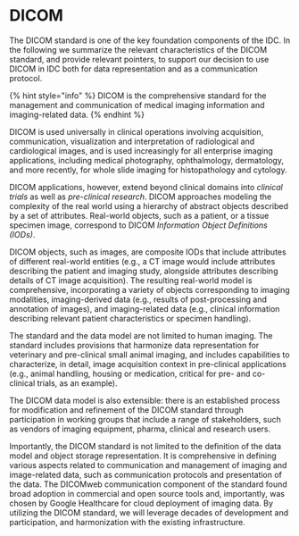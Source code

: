 # DICOM

The DICOM standard is one of the key foundation components of the IDC. In the following we summarize the relevant characteristics of the DICOM standard, and provide relevant pointers, to support our decision to use DICOM in IDC both for data representation and as a communication protocol.

{% hint style="info" %}
DICOM is the comprehensive standard for the management and communication of medical imaging information and imaging-related data.
{% endhint %}

DICOM is used universally in clinical operations involving acquisition, communication, visualization and interpretation of radiological and cardiological images, and is used increasingly for all enterprise imaging applications, including medical photography, ophthalmology, dermatology, and more recently, for whole slide imaging for histopathology and cytology.

DICOM applications, however, extend beyond clinical domains into _clinical trials_ as well as _pre-clinical research_. DICOM approaches modeling the complexity of the real world using a hierarchy of abstract objects described by a set of attributes. Real-world objects, such as a patient, or a tissue specimen image, correspond to DICOM _Information Object Definitions (IODs)_.

DICOM objects, such as images, are composite IODs that include attributes of different real-world entities (e.g., a CT image would include attributes describing the patient and imaging study, alongside attributes describing details of CT image acquisition). The resulting real-world model is comprehensive, incorporating a variety of objects corresponding to imaging modalities, imaging-derived data (e.g., results of post-processing and annotation of images), and imaging-related data (e.g., clinical information describing relevant patient characteristics or specimen handling).

The standard and the data model are not limited to human imaging. The standard includes provisions that harmonize data representation for veterinary and pre-clinical small animal imaging, and includes capabilities to characterize, in detail, image acquisition context in pre-clinical applications (e.g., animal handling, housing or medication, critical for pre- and co-clinical trials, as an example).

The DICOM data model is also extensible: there is an established process for modification and refinement of the DICOM standard through participation in working groups that include a range of stakeholders, such as vendors of imaging equipment, pharma, clinical and research users.

Importantly, the DICOM standard is not limited to the definition of the data model and object storage representation. It is comprehensive in defining various aspects related to communication and management of imaging and image-related data, such as communication protocols and presentation of the data. The DICOMweb communication component of the standard found broad adoption in commercial and open source tools and, importantly, was chosen by Google Healthcare for cloud deployment of imaging data. By utilizing the DICOM standard, we will leverage decades of development and participation, and harmonization with the existing infrastructure.
